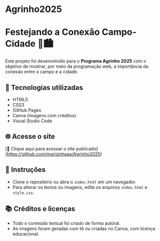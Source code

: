 # Agrinho2025

# Festejando a Conexão Campo-Cidade 🌾🏙️

Este projeto foi desenvolvido para o **Programa Agrinho 2025** com o objetivo de mostrar, por meio da programação web, a importância da conexão entre o campo e a cidade.

## 🔧 Tecnologias utilizadas
- HTML5
- CSS3
- GitHub Pages
- Canva (imagens com créditos)
- Visual Studio Code

## 🌐 Acesse o site
[🔗 Clique aqui para acessar o site publicado] (https://github.com/marizinhaaa/Agrinho2025)

## 📄 Instruções
- Clone o repositório ou abra o `index.html` em um navegador.
- Para alterar os textos ou imagens, edite os arquivos `index.html` e `style.css`.

## 📚 Créditos e licenças
- Todo o conteúdo textual foi criado de forma autoral.
- As imagens foram geradas com IA ou criadas no Canva, com licença educacional.
